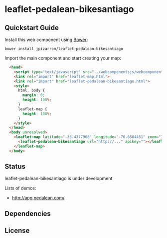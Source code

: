 # leaflet-pedalean-bikesantiago

## Quickstart Guide

Install this web component using [Bower](http://bower.io):

```
bower install jpizarrom/leaflet-pedalean-bikesantiago
```

Import the main component and start creating your map:

```html
  <head>
	<script type="text/javascript" src="../webcomponentsjs/webcomponents-lite.min.js"></script>
    <link rel="import" href="leaflet-map.html">
    <link rel="import" href="leaflet-pedalean-bikesantiago.html">
    <style>
      html, body {
        margin: 0;
        height: 100%;
      }
      leaflet-map {
        height: 100%;
      }
    </style>
  </head>
  <body unresolved>
    <leaflet-map latitude="-33.4377968" longitude="-70.6504451" zoom="13">
      <leaflet-pedalean-bikesantiago url="http://..." apikey=""></leaflet-pedalean-bikesantiago>
    </leaflet-map>
  </body>
```
## Status

leaflet-pedalean-bikesantiago is under development

Lists of demos: 
* http://app.pedalean.com/

## Dependencies

## License

